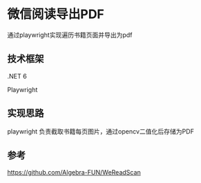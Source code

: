# 微信阅读导出PDF
通过playwright实现遍历书籍页面并导出为pdf
## 技术框架
.NET 6 

Playwright

## 实现思路
playwright 负责截取书籍每页图片，通过opencv二值化后存储为PDF

## 参考
https://github.com/Algebra-FUN/WeReadScan
